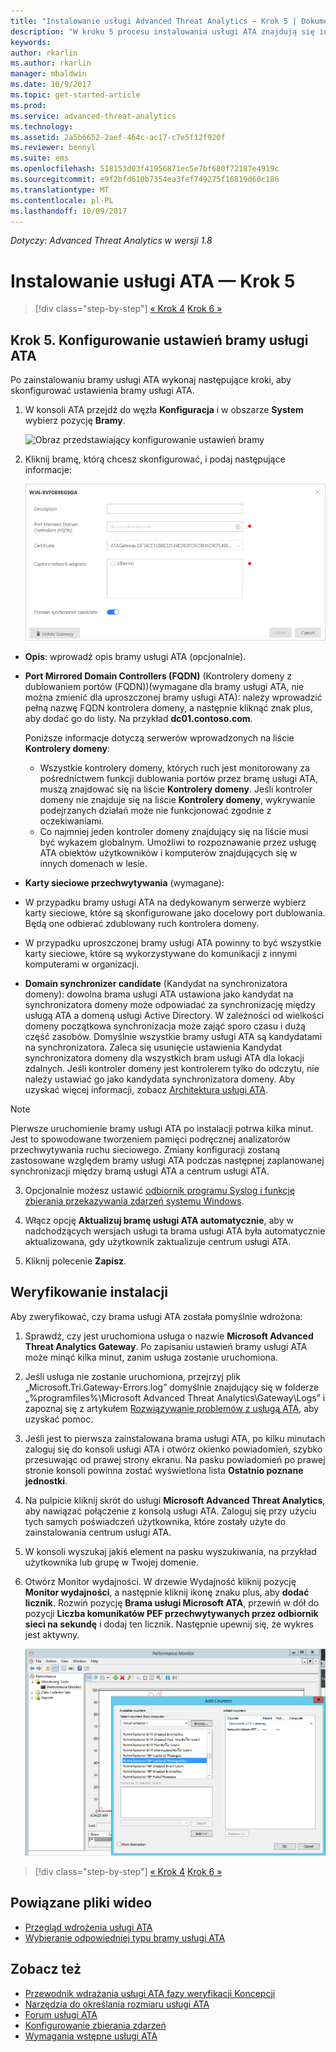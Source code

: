 ```yaml
---
title: "Instalowanie usługi Advanced Threat Analytics — Krok 5 | Dokumentacja firmy Microsoft"
description: "W kroku 5 procesu instalowania usługi ATA znajdują się informacje ułatwiające skonfigurowanie ustawień bramy usługi ATA."
keywords: 
author: rkarlin
ms.author: rkarlin
manager: mbaldwin
ms.date: 10/9/2017
ms.topic: get-started-article
ms.prod: 
ms.service: advanced-threat-analytics
ms.technology: 
ms.assetid: 2a5b6652-2aef-464c-ac17-c7e5f12f920f
ms.reviewer: bennyl
ms.suite: ems
ms.openlocfilehash: 518153d03f41956871ec5e7bf680f72187e4919c
ms.sourcegitcommit: e9f2bfd610b7354ea3fef749275f16819d60c186
ms.translationtype: MT
ms.contentlocale: pl-PL
ms.lasthandoff: 10/09/2017
---
```

*Dotyczy: Advanced Threat Analytics w wersji 1.8*



# <a name="install-ata---step-5"></a>Instalowanie usługi ATA — Krok 5

>[!div class="step-by-step"]
[« Krok 4](install-ata-step4.md)
[Krok 6 »](install-ata-step6.md)


## <a name="step-5-configure-the-ata-gateway-settings"></a>Krok 5. Konfigurowanie ustawień bramy usługi ATA
Po zainstalowaniu bramy usługi ATA wykonaj następujące kroki, aby skonfigurować ustawienia bramy usługi ATA.

1.  W konsoli ATA przejdź do węzła **Konfiguracja** i w obszarze **System** wybierz pozycję **Bramy**.
   
     ![Obraz przedstawiający konfigurowanie ustawień bramy](media/ata-gw-config-1.png)


2.  Kliknij bramę, którą chcesz skonfigurować, i podaj następujące informacje:

    ![Obraz przedstawiający konfigurowanie ustawień bramy](media/ATA-Gateways-config-2.png)

  - **Opis**: wprowadź opis bramy usługi ATA (opcjonalnie).
  - **Port Mirrored Domain Controllers (FQDN)** (Kontrolery domeny z dublowaniem portów (FQDN))(wymagane dla bramy usługi ATA, nie można zmienić dla uproszczonej bramy usługi ATA): należy wprowadzić pełną nazwę FQDN kontrolera domeny, a następnie kliknąć znak plus, aby dodać go do listy. Na przykład **dc01.contoso.com**.

      Poniższe informacje dotyczą serwerów wprowadzonych na liście **Kontrolery domeny**:
      - Wszystkie kontrolery domeny, których ruch jest monitorowany za pośrednictwem funkcji dublowania portów przez bramę usługi ATA, muszą znajdować się na liście **Kontrolery domeny**. Jeśli kontroler domeny nie znajduje się na liście **Kontrolery domeny**, wykrywanie podejrzanych działań może nie funkcjonować zgodnie z oczekiwaniami.
      - Co najmniej jeden kontroler domeny znajdujący się na liście musi być wykazem globalnym. Umożliwi to rozpoznawanie przez usługę ATA obiektów użytkowników i komputerów znajdujących się w innych domenach w lesie.

  - **Karty sieciowe przechwytywania** (wymagane):
  - W przypadku bramy usługi ATA na dedykowanym serwerze wybierz karty sieciowe, które są skonfigurowane jako docelowy port dublowania. Będą one odbierać zdublowany ruch kontrolera domeny.
  - W przypadku uproszczonej bramy usługi ATA powinny to być wszystkie karty sieciowe, które są wykorzystywane do komunikacji z innymi komputerami w organizacji.


  - **Domain synchronizer candidate** (Kandydat na synchronizatora domeny): dowolna brama usługi ATA ustawiona jako kandydat na synchronizatora domeny może odpowiadać za synchronizację między usługą ATA a domeną usługi Active Directory. W zależności od wielkości domeny początkowa synchronizacja może zająć sporo czasu i dużą część zasobów. Domyślnie wszystkie bramy usługi ATA są kandydatami na synchronizatora.
   Zaleca się usunięcie ustawienia Kandydat synchronizatora domeny dla wszystkich bram usługi ATA dla lokacji zdalnych.
   Jeśli kontroler domeny jest kontrolerem tylko do odczytu, nie należy ustawiać go jako kandydata synchronizatora domeny. Aby uzyskać więcej informacji, zobacz [Architektura usługi ATA](ata-architecture.md#ata-lightweight-gateway-features).

  > [!NOTE] 
  > Pierwsze uruchomienie bramy usługi ATA po instalacji potrwa kilka minut. Jest to spowodowane tworzeniem pamięci podręcznej analizatorów przechwytywania ruchu sieciowego.
  > Zmiany konfiguracji zostaną zastosowane względem bramy usługi ATA podczas następnej zaplanowanej synchronizacji między bramą usługi ATA a centrum usługi ATA.

3. Opcjonalnie możesz ustawić [odbiornik programu Syslog i funkcję zbierania przekazywania zdarzeń systemu Windows](configure-event-collection.md). 
4. Włącz opcję **Aktualizuj bramę usługi ATA automatycznie**, aby w nadchodzących wersjach usługi ta brama usługi ATA była automatycznie aktualizowana, gdy użytkownik zaktualizuje centrum usługi ATA.

5. Kliknij polecenie **Zapisz**.


## <a name="validate-installations"></a>Weryfikowanie instalacji
Aby zweryfikować, czy brama usługi ATA została pomyślnie wdrożona:

1.  Sprawdź, czy jest uruchomiona usługa o nazwie **Microsoft Advanced Threat Analytics Gateway**. Po zapisaniu ustawień bramy usługi ATA może minąć kilka minut, zanim usługa zostanie uruchomiona.

2.  Jeśli usługa nie zostanie uruchomiona, przejrzyj plik „Microsoft.Tri.Gateway-Errors.log” domyślnie znajdujący się w folderze „%programfiles%\Microsoft Advanced Threat Analytics\Gateway\Logs” i zapoznaj się z artykułem [Rozwiązywanie problemów z usługą ATA](troubleshooting-ata-known-errors.md), aby uzyskać pomoc.

3.  Jeśli jest to pierwsza zainstalowana brama usługi ATA, po kilku minutach zaloguj się do konsoli usługi ATA i otwórz okienko powiadomień, szybko przesuwając od prawej strony ekranu. Na pasku powiadomień po prawej stronie konsoli powinna zostać wyświetlona lista **Ostatnio poznane jednostki**.

4.  Na pulpicie kliknij skrót do usługi **Microsoft Advanced Threat Analytics**, aby nawiązać połączenie z konsolą usługi ATA. Zaloguj się przy użyciu tych samych poświadczeń użytkownika, które zostały użyte do zainstalowania centrum usługi ATA.
5.  W konsoli wyszukaj jakiś element na pasku wyszukiwania, na przykład użytkownika lub grupę w Twojej domenie.
6.  Otwórz Monitor wydajności. W drzewie Wydajność kliknij pozycję **Monitor wydajności**, a następnie kliknij ikonę znaku plus, aby **dodać licznik**. Rozwiń pozycję **Brama usługi Microsoft ATA**, przewiń w dół do pozycji **Liczba komunikatów PEF przechwytywanych przez odbiornik sieci na sekundę** i dodaj ten licznik. Następnie upewnij się, że wykres jest aktywny.

    ![Obraz przedstawiający dodawanie liczników wydajności](media/ATA-performance-monitoring-add-counters.png)


>[!div class="step-by-step"]
[« Krok 4](install-ata-step4.md)
[Krok 6 »](install-ata-step6.md)



## <a name="related-videos"></a>Powiązane pliki wideo
- [Przegląd wdrożenia usługi ATA](https://channel9.msdn.com/Shows/Microsoft-Security/Overview-of-ATA-Deployment-in-10-Minutes)
- [Wybieranie odpowiedniej typu bramy usługi ATA](https://channel9.msdn.com/Shows/Microsoft-Security/ATA-Deployment-Choose-the-Right-Gateway-Type)


## <a name="see-also"></a>Zobacz też
- [Przewodnik wdrażania usługi ATA fazy weryfikacji Koncepcji](http://aka.ms/atapoc)
- [Narzędzia do określania rozmiaru usługi ATA](http://aka.ms/atasizingtool)
- [Forum usługi ATA](https://social.technet.microsoft.com/Forums/security/home?forum=mata)
- [Konfigurowanie zbierania zdarzeń](configure-event-collection.md)
- [Wymagania wstępne usługi ATA](ata-prerequisites.md)

